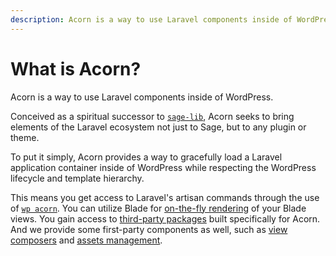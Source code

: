 ```yaml
---
description: Acorn is a way to use Laravel components inside of WordPress.
---
```


# What is Acorn?

Acorn is a way to use Laravel components inside of WordPress.

Conceived as a spiritual successor to [`sage-lib`](https://github.com/roots/sage-lib), Acorn seeks to bring elements of the Laravel ecosystem not just to Sage, but to any plugin or theme.

To put it simply, Acorn provides a way to gracefully load a Laravel application container inside of WordPress while respecting the WordPress lifecycle and template hierarchy.

This means you get access to Laravel's artisan commands through the use of [`wp acorn`](wp-cli.md). You can utilize Blade for [on-the-fly rendering](blade.md) of your Blade views. You gain access to [third-party packages](available-packages.md#user-contributed) built specifically for Acorn. And we provide some first-party components as well, such as [view composers](blade#composers) and [assets management](assets-management.md).
